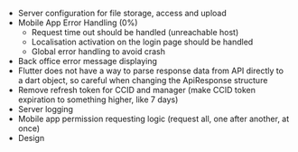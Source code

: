 - Server configuration for file storage, access and upload
- Mobile App Error Handling (0%)
	- Request time out should be handled (unreachable host)
	- Localisation activation on the login page should be handled
	- Global error handling to avoid crash
- Back office error message displaying
- Flutter does not have a way to parse response data from API directly to a dart object, so careful when changing the ApiResponse structure
- Remove refresh token for CCID and manager (make CCID token expiration to something higher, like 7 days)
- Server logging
- Mobile app permission requesting logic (request all, one after another, at once)
- Design